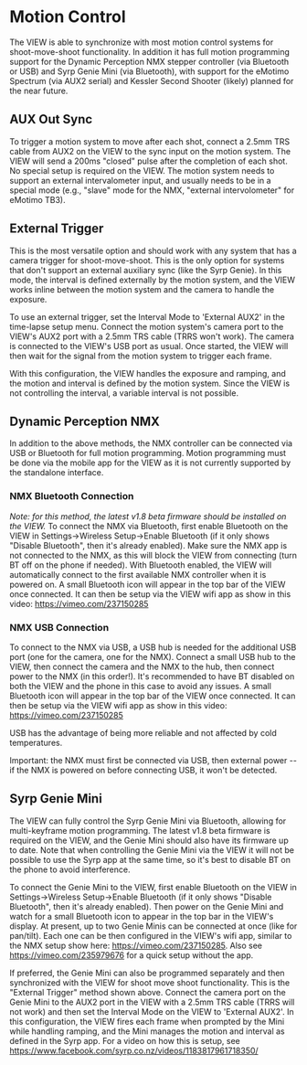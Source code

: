 # Motion Control

The VIEW is able to synchronize with most motion control systems for shoot-move-shoot functionality.  In addition it has full motion programming support for the Dynamic Perception NMX stepper controller (via Bluetooth or USB) and Syrp Genie Mini (via Bluetooth), with support for the eMotimo Spectrum (via AUX2 serial) and Kessler Second Shooter (likely) planned for the near future.

## AUX Out Sync

To trigger a motion system to move after each shot, connect a 2.5mm TRS cable from AUX2 on the VIEW to the sync input on the motion system.  The VIEW will send a 200ms "closed" pulse after the completion of each shot.  No special setup is required on the VIEW.  The motion system needs to support an external intervalometer input, and usually needs to be in a special mode (e.g., "slave" mode for the NMX, "external intervolometer" for eMotimo TB3).

## External Trigger

This is the most versatile option and should work with any system that has a camera trigger for shoot-move-shoot.  This is the only option for systems that don't support an external auxiliary sync (like the Syrp Genie). In this mode, the interval is defined externally by the motion system, and the VIEW works inline between the motion system and the camera to handle the exposure.

To use an external trigger, set the Interval Mode to 'External AUX2' in the time-lapse setup menu.  Connect the motion system's camera port to the VIEW's AUX2 port with a 2.5mm TRS cable (TRRS won't work). The camera is connected to the VIEW's USB port as usual.  Once started, the VIEW will then wait for the signal from the motion system to trigger each frame.

With this configuration, the VIEW handles the exposure and ramping, and the motion and interval is defined by the motion system.  Since the VIEW is not controlling the interval, a variable interval is not possible.

## Dynamic Perception NMX

In addition to the above methods, the NMX controller can be connected via USB or Bluetooth for full motion programming.  Motion programming must be done via the mobile app for the VIEW as it is not currently supported by the standalone interface.

### NMX Bluetooth Connection

<i>Note: for this method, the latest v1.8 beta firmware should be installed on the VIEW.</i>  To connect the NMX via Bluetooth, first enable Bluetooth on the VIEW in Settings->Wireless Setup->Enable Bluetooth (if it only shows "Disable Bluetooth", then it's already enabled).  Make sure the NMX app is not connected to the NMX, as this will block the VIEW from connecting (turn BT off on the phone if needed).  With Bluetooth enabled, the VIEW will automatically connect to the first available NMX controller when it is powered on.  A small Bluetooth icon will appear in the top bar of the VIEW once connected.  It can then be setup via the VIEW wifi app as show in this video: https://vimeo.com/237150285

### NMX USB Connection

To connect to the NMX via USB, a USB hub is needed for the additional USB port (one for the camera, one for the NMX).  Connect a small USB hub to the VIEW, then connect the camera and the NMX to the hub, then connect power to the NMX (in this order!).  It's recommended to have BT disabled on both the VIEW and the phone in this case to avoid any issues.  A small Bluetooth icon will appear in the top bar of the VIEW once connected.  It can then be setup via the VIEW wifi app as show in this video: <https://vimeo.com/237150285>

USB has the advantage of being more reliable and not affected by cold temperatures.

Important: the NMX must first be connected via USB, then external power -- if the NMX is powered on before connecting USB, it won't be detected.

## Syrp Genie Mini

The VIEW can fully control the Syrp Genie Mini via Bluetooth, allowing for multi-keyframe motion programming.  The latest v1.8 beta firmware is required on the VIEW, and the Genie Mini should also have its firmware up to date.  Note that when controlling the Genie Mini via the VIEW it will not be possible to use the Syrp app at the same time, so it's best to disable BT on the phone to avoid interference.  

To connect the Genie Mini to the VIEW, first enable Bluetooth on the VIEW in Settings->Wireless Setup->Enable Bluetooth (if it only shows "Disable Bluetooth", then it's already enabled).  Then power on the Genie Mini and watch for a small Bluetooth icon to appear in the top bar in the VIEW's display.  At present, up to two Genie Minis can be connected at once (like for pan/tilt).  Each one can be then configured in the VIEW's wifi app, similar to the NMX setup show here: <https://vimeo.com/237150285>.  Also see <https://vimeo.com/235979676> for a quick setup without the app.

If preferred, the Genie Mini can also be programmed separately and then synchronized with the VIEW for shoot move shoot functionality.  This is the "External Trigger" method shown above.  Connect the camera port on the Genie Mini to the AUX2 port in the VIEW with a 2.5mm TRS cable (TRRS will not work) and then set the Interval Mode on the VIEW to 'External AUX2'.  In this configuration, the VIEW fires each frame when prompted by the Mini while handling ramping, and the Mini manages the motion and interval as defined in the Syrp app.  For a video on how this is setup, see <https://www.facebook.com/syrp.co.nz/videos/1183817961718350/>